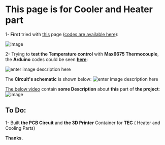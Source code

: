 # This page is for Cooler and Heater part


1- **First** tried with [this](https://www.instructables.com/DIY-Cooler/) page ([codes are available here](https://github.com/Startup-Data/UN-Hakim-PCR/blob/main/Arduino/Temperature/PCR-cooling-heating/PCR-cooling-heating.ino)):

![image](https://user-images.githubusercontent.com/6679151/119461199-b6ff0180-bd54-11eb-9cdc-41d37eca5c7a.png)

2- Trying to **test the Temperature control** with **Max6675 Thermocouple**, the **Arduino** codes could be seen [**here**](https://github.com/Startup-Data/UN-Hakim-PCR/tree/main/Arduino/Temperature/PCR-cooling-heating-Thermocouple-Max6675_better_LCD_I2C):

![enter image description here](https://i.stack.imgur.com/hlGOf.jpg)

The **Circuit's schematic** is shown below:
![enter image description here](https://i.stack.imgur.com/zmYIz.jpg)

[The below video](https://vimeo.com/555476649) contain **some Description** about **this** part of **the project**:
![image](https://user-images.githubusercontent.com/6679151/119751595-b11e3300-beb0-11eb-921c-35b4fa755a0e.png)


## To Do:

1- Built **the PCB Circuit** and **the 3D Printer** Container for **TEC** ( Heater and Cooling Parts)

**Thanks.**
